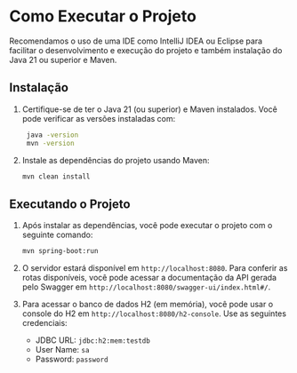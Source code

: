 # Como Executar o Projeto

Recomendamos o uso de uma IDE como IntelliJ IDEA ou Eclipse para facilitar o desenvolvimento e execução do projeto e também instalação do Java 21 ou superior e Maven.

## Instalação

1. Certifique-se de ter o Java 21 (ou superior) e Maven instalados. Você pode verificar as versões instaladas com:

   ```bash
    java -version
    mvn -version
   ```

2. Instale as dependências do projeto usando Maven:
   ```bash
   mvn clean install
   ```

## Executando o Projeto

1. Após instalar as dependências, você pode executar o projeto com o seguinte comando:
   ```bash
   mvn spring-boot:run
   ```
2. O servidor estará disponível em `http://localhost:8080`. Para conferir as rotas disponíveis, você pode acessar a documentação da API gerada pelo Swagger em `http://localhost:8080/swagger-ui/index.html#/`.

3. Para acessar o banco de dados H2 (em memória), você pode usar o console do H2 em `http://localhost:8080/h2-console`. Use as seguintes credenciais:
   - JDBC URL: `jdbc:h2:mem:testdb`
   - User Name: `sa`
   - Password: `password`

